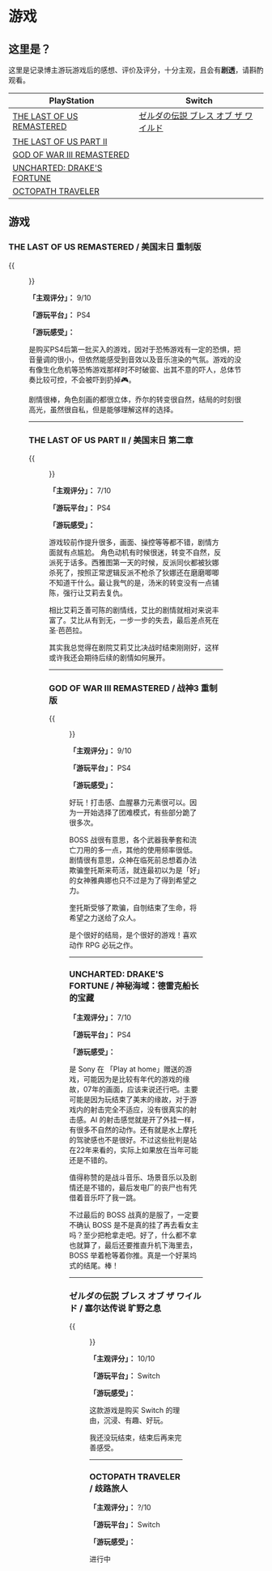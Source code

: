 # 游戏


## 这里是？
这里是记录博主游玩游戏后的感想、评价及评分，十分主观，且会有**剧透**，请斟酌观看。

| PlayStation | Switch |
|---|---|
| [THE LAST OF US REMASTERED](#the-last-of-us-remastered--美国末日-重制版) | [ゼルダの伝説 ブレス オブ ザ ワイルド](#ゼルダの伝説-ブレス-オブ-ザ-ワイルド--塞尔达传说-旷野之息) |
| [THE LAST OF US PART II](##the-last-of-us-part-ii--美国末日-第二章) |  |
| [GOD OF WAR III REMASTERED](#god-of-war-iii-remastered--战神3-重制版) | |
| [UNCHARTED: DRAKE'S FORTUNE](#uncharted-drakes-fortune--神秘海域德雷克船长的宝藏) | |
| [OCTOPATH TRAVELER](#octopath-traveler--歧路旅人) | |





## 游戏

### THE LAST OF US REMASTERED / 美国末日 重制版

{{<figure src="/img/games/joel-and-eile.jpg" title="THE LAST OF US REMASTERED">}}

**「主观评分」：** 9/10

**「游玩平台」：** PS4

**「游玩感受」：**

是购买PS4后第一批买入的游戏，因对于恐怖游戏有一定的恐惧，把音量调的很小，但依然能感受到音效以及音乐渲染的气氛。游戏的没有像生化危机等恐怖游戏那样时不时破窗、出其不意的吓人，总体节奏比较可控，不会被吓到扔掉🎮。

剧情很棒，角色刻画的都很立体，乔尔的转变很自然，结局的时刻很高光，虽然很自私，但是能够理解这样的选择。


---


### THE LAST OF US PART II / 美国末日 第二章

{{<figure src="/img/games/tlou2-eile.jpg" title="THE LAST OF US PART II">}}


**「主观评分」：** 7/10

**「游玩平台」：** PS4

**「游玩感受」：**

游戏较前作提升很多，画面、操控等等都不错，剧情方面就有点尴尬。 角色动机有时候很迷，转变不自然，反派死于话多。西雅图第一天的时候，反派同伙都被狄娜杀死了，按照正常逻辑反派不枪杀了狄娜还在磨磨唧唧不知道干什么。最让我气的是，汤米的转变没有一点铺陈，强行让艾莉去复仇。

相比艾莉乏善可陈的剧情线，艾比的剧情就相对来说丰富了。艾比从有到无，一步一步的失去，最后差点死在圣·芭芭拉。

其实我总觉得在剧院艾莉艾比决战时结束刚刚好，这样或许我还会期待后续的剧情如何展开。


---

### GOD OF WAR III REMASTERED / 战神3 重制版

{{<figure src="/img/games/God-of-War-III.jpg" title="GOD OF WAR III REMASTERED">}}

**「主观评分」：** 9/10

**「游玩平台」：** PS4

**「游玩感受」：**

好玩！打击感、血腥暴力元素很可以。因为一开始选择了团难模式，有些部分跪了很多次。

BOSS 战很有意思，各个武器我拳套和流亡刀用的多一点，其他的使用频率很低。剧情很有意思，众神在临死前总想着办法欺骗奎托斯来苟活，就连最初以为是「好」的女神雅典娜也只不过是为了得到希望之力。

奎托斯受够了欺骗，自刎结束了生命，将希望之力送给了众人。

是个很好的结局，是个很好的游戏！喜欢动作 RPG 必玩之作。

---

### UNCHARTED: DRAKE'S FORTUNE / 神秘海域：德雷克船长的宝藏

**「主观评分」：** 7/10

**「游玩平台」：** PS4

**「游玩感受」：**

是 Sony 在 「Play at home」赠送的游戏，可能因为是比较有年代的游戏的缘故，07年的画面，应该来说还行吧。主要可能是因为玩结束了美末的缘故，对于游戏内的射击完全不适应，没有很真实的射击感。AI 的射击感觉就是开了外挂一样，有很多不自然的动作。还有就是水上摩托的驾驶感也不是很好。不过这些批判是站在22年来看的，实际上如果放在当年可能还是不错的。

值得称赞的是战斗音乐、场景音乐以及剧情还是不错的，最后发电厂的丧尸也有凭借着音乐吓了我一跳。

不过最后的 BOSS 战真的是服了，一定要不确认 BOSS 是不是真的挂了再去看女主吗？至少把枪拿走吧。好了，什么都不拿也就算了，最后还要推直升机下海里去，BOSS 举着枪等着你推。真是一个好莱坞式的结尾。棒！

---

### ゼルダの伝説 ブレス オブ ザ ワイルド / 塞尔达传说 旷野之息

{{<figure src="/img/games/The-Legend-of-Zelda-Breath-of-The-Wild.jpg" title="THE LEGEND OF ZELDA: BREATH OF THE WILD">}}

**「主观评分」：** 10/10

**「游玩平台」：** Switch

**「游玩感受」：**

这款游戏是购买 Switch 的理由，沉浸、有趣、好玩。

我还没玩结束，结束后再来完善感受。

---

### OCTOPATH TRAVELER / 歧路旅人


**「主观评分」：** ?/10

**「游玩平台」：** Switch

**「游玩感受」：**

进行中
